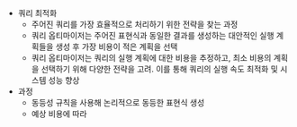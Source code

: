 - 쿼리 최적화
	- 주어진 쿼리를 가장 효율적으로 처리하기 위한 전략을 찾는 과정
	- 쿼리 옵티마이저는 주어진 표현식과 동일한 결과를 생성하는 대안적인 실행 계획들을 생성 후 가장 비용이 적은 계획을 선택
	- 쿼리 옵티마이저는 쿼리의 실행 계획에 대한 비용을 추정하고, 최소 비용의 계획을 선택하기 위해 다양한 전략을 고려. 이를 통해 쿼리의 실행 속도 최적화 및 시스템 성능 향상
- 과정
	- 동등성 규칙을 사용해 논리적으로 동등한 표현식 생성
	- 예상 비용에 따라